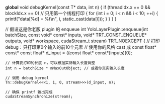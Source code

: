 __global__ void debugKernel(const T* data, int n)
{
    if (threadIdx.x == 0 && blockIdx.x == 0)  // 只用第一个线程打印
    {
        for (int i = 0; i < n && i < 10; ++i)
        {
            printf("data[%d] = %f\n", i, static_cast<float>(data[i]));
        }
    }
}
}

// 假设这是你老版 plugin 的 enqueue
int YoloLayerPlugin::enqueue(int batchSize,
                             const void* const* inputs,
                             void* TRT_CONST_ENQUEUE* outputs,
                             void* workspace,
                             cudaStream_t stream) TRT_NOEXCEPT
{
    // 打印 debug：只打印第0个输入的前10个元素
    // 使用你的风格 cast 成 const float* const*
    const float* d_input = ((const float* const*)inputs)[0];

    // 计算要打印的长度 n，可以根据实际输入长度调整
    int n = batchSize * mMaxOutObject; // 或者你真实输入长度

    // 调用 debug kernel
    Tn::debugKernel<<<1, 1, 0, stream>>>(d_input, n);

    // 确保 printf 输出完成
    cudaStreamSynchronize(stream);
